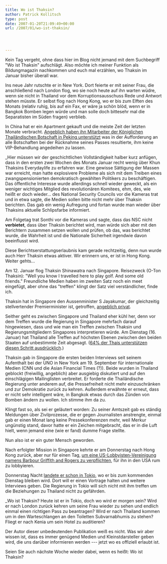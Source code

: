 ```yaml
---
title: Wo ist Thaksin?
author: Patrick Kollitsch
type: post
date: 2007-01-20T21:09:49+00:00
url: /2007/01/wo-ist-thaksin/




---
```

 

Kein Tag vergeht, ohne dass hier im Blog nicht jemand mit dem Suchbegriff "Wo ist Thaksin" aufschlägt. Also möchte ich meiner Funktion als Bildungmagazin nachkommen und euch mal erzählen, wo Thaksin im Januar bisher überall war.

Ins neue Jahr rutschte er in New York. Dort feierte er mit seiner Frau, die anschließend nach London flog, wo sie noch heute auf ihn warten wüdre, wenn sie nicht in Thailand vor dem Korruptionsausschuss Rede und Antwort stehen müsste. Er selbst flog nach Hong Kong, wo er bis zum Elften des Monats (relativ ruhig, bis auf ein Fax, er wäre ja schön blöd, wenn er in Bangkok Bomben legen würde und man solle doch bittesehr mal die Separatisten im Süden fragen) verblieb.

In China hat er ein Apartment gekauft und die meiste Zeit der letzten Monate verbracht. [Angeblich haben ihn Mitarbeiter der Königlichen Thailändischen Botschaft in Peking unterstützt][1] was in der Aufforderung an alle Botschaften bei der Rücknahme seines Passes resultierte, ihm keine VIP-Behandlung angedeihen zu lassen. 

_Hier müssen wir der geschichtlichen Vollständigkeit halber kurz anfügen, dass in den ersten zwei Wochen des Monats Januar recht wenig über Khun Thaksins Everydaylife zu erfahren war. Eine gewisse Sättigung der Massen war erreicht, man hatte explosivere Probleme als sich mit dem Treiben eines zwangspensionierten demokratisch gewählten Politikers zu beschäftigen. Das öffentliche Interesse wurde allerdings schnell wieder geweckt, als ein weniger wichtiges Mitglied des revolutionären Komitees, ehm, des, wie heißt er doch wieder... des National Security Councils vor die Kameras trat und in etwa sagte, die Medien sollen bitte nicht mehr über Thaksin berichten. Das gab ein wenig Aufregung und fortan wurde man wieder über Thaksins aktuelle Schlipsfarbe informiert. </p> 

Am Folgetag trat Sonthi vor die Kameras und sagte, dass das NSC nicht **verbietet**, dass über Thaksin berichtet wird, man würde sich aber mit den Berichtern zusammen setzen wollen und prüfen, ob das, was berichtet wurde, die Wahrheit ist und die Nationale Sicherheit irgendwie davon beeinflusst wird.

Diese Berichtserstattungserlaubnis kam gerade rechtzeitig, denn nun wurde auch Herr Thaksin etwas aktiver. Wir erinnern uns, er ist in Hong Kong. Weiter gehts...</em>

Am 12. Januar flog Thaksin Shinawatra nach Singapore. Reisezweck (O-Ton Thaksin): "Well you know I travelled here to play golf. And some old friends." Freundliche Medien haben im zweiten Satz noch ein meet eingefügt, aber ohne das "treffen" klingt der Satz viel verständlicher, finde ich.

Thaksin hat in Singapore den Aussenminister S Jayakumar, der gleichzeitig stellvertender Premierminister ist, getroffen, [angeblich privat][2]. 

Seither geht es zwischen Singapore und Thailand eher kühl her, denn vor dem Treffen wurde die Regierung in Singapore mehrfach darauf hingewiesen, dass und wie man ein Treffen zwischen Thaksin und Regierungsmitgliedern Singapores interpretieren würde. Am Dienstag (16. Januar) hat Thailand alle Treffen auf höchsten Ebenen zwischen den beiden Staaten auf unbestimmte Zeit abgesagt. ([64% der Thais unterstützen diesen Schritt ausdrücklich][3].)

Thaksin gab in Singapore die ersten beiden Interviews seit seinem Aufenthalt bei der UNO in New York am 19. September für internationale Medien (CNN und die Asian Financial Times (?)). Beide wurden in Thailand geblockt (freiwillig, angeblich) aber ausgiebig diskutiert und auf den einschlägigen Mailinglisten verbreitet. Er forderte die Thailändische Regierung unter anderem auf, die Pressefreiheit nicht mehr einzuschränken und zur Demokratie zurück zu kehren. Außerdem erwähnte er erneut, dass er nicht sehr intelligent wäre, in Bangkok etwas durch das Zünden von Bomben ändern zu wollen. Ich stimme ihm da zu.

Klingt fast so, als sei er geläutert worden: Zu seiner Amtszeit gab es ständig Meldungen über Zivilprozesse, die er gegen Journalisten anstrengte, einmal gab er einen Monat lang keine Pressekonferenzen mehr, weil Merkur ungünstig stand, davor hatte er ein Zeichen mitgebracht, das er in die Luft hielt, wenn jemand eine (wie er fand) dumme Frage stellte.

Nun also ist er ein guter Mensch geworden. 

Nach erfolgter Mission in Singapore kehrte er am Donnerstag nach Hong Kong zurück, aber nur für einen Tag, [um eine US-Lobbyisten-Vereinigung namens Barbour Griffith and Rogers zu verpflichten][4], für ihn in den USA rum zu lobbyieren.

Donnerstag Nacht [landete er schon in Tokio][5], wo er bis zum kommenden Dienstag bleiben wird. Dort will er einen Vortrage halten und weitere Interviews geben. Die Regierung in Tokio will sich nicht mit ihm treffen um die Beziehungen zu Thailand nicht zu gefährden. 

_Wo ist Thaksin? Heute ist er in Tokio, doch wo wird er morgen sein? Wird er nach London zurück kehren um seine Frau wieder zu sehen und endlich einmal einen richtigen Pass zu beantragen? Wird er nach Thailand kommen um in den Warteschlangen an den Toiletten Subvarnabhumis zu stehen? Fliegt er nach Kenia um sein Hotel zu auditieren? </p> 

Der Autor dieser unbedeutenden Publikation weiß es nicht. Was wir aber wissen ist, dass es immer genügend Medien und Kleinstdarsteller geben wird, die uns darüber informieren werden --- jetzt wo es offiziell erlaubt ist.</em>

Seien Sie auch nächste Woche wieder dabei, wenn es heißt: Wo ist Thaksin?

 [1]: http://www.nationmultimedia.com/2007/01/12/headlines/headlines_30023942.php
 [2]: http://www.nationmultimedia.com/2007/01/17/headlines/headlines_30024379.php
 [3]: http://www.nationmultimedia.com/breakingnews/read.php?newsid=30024492
 [4]: http://www.nationmultimedia.com/2007/01/19/headlines/headlines_30024553.php
 [5]: http://www.nationmultimedia.com/2007/01/19/headlines/headlines_30024498.php
